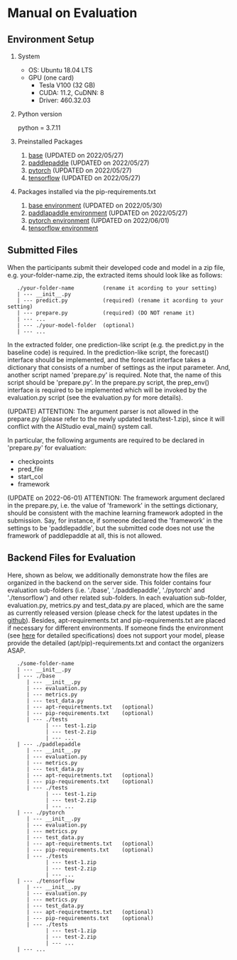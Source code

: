
# Manual on Evaluation


## Environment Setup   

1. System

   * OS: Ubuntu 18.04 LTS
   * GPU (one card)
     * Tesla V100 (32 GB)
     * CUDA: 11.2, CuDNN: 8
     * Driver: 460.32.03


2. Python version

    python = 3.7.11


3. Preinstalled Packages

   1. [base](preinstalled-pkgs/base_env_installed_packages.md)     (UPDATED on 2022/05/27)
   2. [paddlepaddle](preinstalled-pkgs/paddlepaddle_env_installed_packages.md)     (UPDATED on 2022/05/27) 
   3. [pytorch](preinstalled-pkgs/pytorch_env_installed_packages.md)     (UPDATED on 2022/05/27)
   4. [tensorflow](preinstalled-pkgs/tensorflow_env_installed_packages.md)    (UPDATED on 2022/05/27)
   

4. Packages installed via the pip-requirements.txt

   1) [base environment](runtime-installed-pkgs/base.md)        (UPDATED on 2022/05/30)
   2) [paddlapaddle environment](runtime-installed-pkgs/paddle.md)        (UPDATED on 2022/05/27)
   3) [pytorch environment](runtime-installed-pkgs/pytorch.md)        (UPDATED on 2022/06/01)
   4) [tensorflow environment](runtime-installed-pkgs/tensorflow.md)


## Submitted Files

When the participants submit their developed code and model in a zip file, e.g. your-folder-name.zip, 
the extracted items should look like as follows: 

```
   ./your-folder-name         (rename it acording to your setting)
   | --- __init__.py         
   | --- predict.py           (required) (rename it acording to your setting)
   | --- prepare.py           (required) (DO NOT rename it)
   | --- ... 
   | --- ./your-model-folder  (optional)
   | --- ... 
```

In the extracted folder, 
one prediction-like script (e.g. the predict.py in the baseline code) is required.
In the prediction-like script, the forecast() interface should be implemented, 
and the forecast interface takes a dictionary that consists of a number of settings as the input parameter. 
And, another script named 'prepare.py' is required. 
Note that, the name of this script should be 'prepare.py'.
In the prepare.py script, the prep_env() interface is required to be implemented which will be invoked 
by the evaluation.py script (see the evaluation.py for more details). 

(UPDATE) ATTENTION: The argument parser is not allowed in the prepare.py (please refer to the newly updated tests/test-1.zip), 
since it will conflict with the AIStudio eval_main() system call.

In particular, the following arguments are required to be declared in 'prepare.py' for evaluation: 
   * checkpoints
   * pred_file
   * start_col
   * framework


(UPDATE on 2022-06-01) 
ATTENTION: 
The framework argument declared in the prepare.py, 
i.e. the value of 'framework' in the settings dictionary, 
should be consistent with the machine learning framework adopted in the submission.
Say, for instance, if someone declared the 'framework' in the settings to be 'paddlepaddle', 
but the submitted code does not use the framework of paddlepaddle at all, this is not allowed.


## Backend Files for Evaluation

Here, shown as below, we additionally demonstrate how the files are organized in the backend on the server side. 
This folder contains four evaluation sub-folders (i.e. './base', './paddlepaddle', './pytorch' and './tensorflow') and other related sub-folders. 
In each evaluation sub-folder, evaluation.py, metrics.py and test_data.py are placed, which are the same as currently released version 
(please check for the latest updates in the [github](https://github.com/PaddlePaddle/PaddleSpatial/tree/main/apps/wpf_baseline_gru/kddcup22-sdwpf-evaluation/paddlepaddle)).
Besides, apt-requirements.txt and pip-requirements.txt are placed if necessary for different environments. 
If someone finds the environment (see [here](./preinstalled-pkgs) for detailed specifications) does not support 
your model, please provide the detailed (apt/pip)-requirements.txt and contact the organizers ASAP. 

```
   ./some-folder-name
   | --- __init__.py         
   | --- ./base
      | --- __init__.py
      | --- evaluation.py
      | --- metrics.py
      | --- test_data.py
      | --- apt-requiretments.txt   (optional)
      | --- pip-requirements.txt    (optional)
      | --- ./tests
            | --- test-1.zip
            | --- test-2.zip
            | --- ...
   | --- ./paddlepaddle
      | --- __init__.py
      | --- evaluation.py
      | --- metrics.py
      | --- test_data.py
      | --- apt-requiretments.txt   (optional)
      | --- pip-requirements.txt    (optional)
      | --- ./tests
            | --- test-1.zip
            | --- test-2.zip
            | --- ...
   | --- ./pytorch
      | --- __init__.py
      | --- evaluation.py
      | --- metrics.py
      | --- test_data.py
      | --- apt-requiretments.txt   (optional)
      | --- pip-requirements.txt    (optional)
      | --- ./tests
            | --- test-1.zip
            | --- test-2.zip
            | --- ...
   | --- ./tensorflow
      | --- __init__.py
      | --- evaluation.py
      | --- metrics.py
      | --- test_data.py
      | --- apt-requiretments.txt   (optional)
      | --- pip-requirements.txt    (optional)
      | --- ./tests
            | --- test-1.zip
            | --- test-2.zip
            | --- ...
   | --- ...
```


